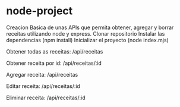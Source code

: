 # node-project

Creacion Basica de unas APIs que permita obtener, agregar y borrar receitas utilizando node y express.
Clonar repositorio
Instalar las dependencias (npm install)
Inicializar el proyecto (node index.mjs)

Obtener todas as receitas:
/api/receitas

Obtener receita por id:
/api/receitas/:id

Agregar receita:
/api/receitas

Editar receita:
/api/receitas/:id

Eliminar receita:
/api/receitas/:id
